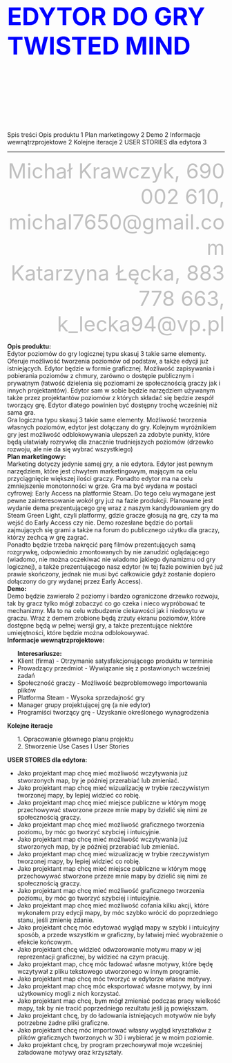 <font color="blue">
<font size = 26>
<p align="center">
<h3><b>EDYTOR DO GRY</b></br>
<b>TWISTED MIND</b></h3></br>
</p>
</font>
</font>
Spis treści
Opis produktu	1
Plan marketingowy	2
Demo	2
Informacje wewnątrzprojektowe	2
Kolejne iteracje	2
USER STORIES dla edytora	3



<hr>

<font color="silver">
<font size = 11>
<p align="right">
 Michał Krawczyk, 690 002 610, michal7650@gmail.com</br>
Katarzyna Łęcka, 883 778 663, k_lecka94@vp.pl </br>
</font>
</font>
</p>

<b>
Opis produktu: </b></br>
Edytor poziomów do gry logicznej typu skasuj 3 takie same elementy. Oferuje możliwość tworzenia poziomów od podstaw, a także edycji już istniejących. Edytor będzie w formie graficznej. Możliwość zapisywania i pobierania poziomów z chmury, zarówno o dostępie publicznym i prywatnym (łatwość dzielenia się poziomami ze społecznością graczy jak i innych projektantów). Edytor sam w sobie będzie narzędziem używanym także przez projektantów poziomów z których składać się będzie zespół tworzący grę. Edytor dlatego powinien być dostępny trochę wcześniej niż sama gra. </br>
Gra logiczna typu skasuj 3 takie same elementy. Możliwość tworzenia własnych poziomów, edytor jest dołączany do gry. Kolejnym wyróżnikiem gry jest możliwość odblokowywania ulepszeń za zdobyte punkty, które będą ułatwiały rozrywkę dla znacznie trudniejszych poziomów (drzewko rozwoju, ale nie da się wybrać wszystkiego) </br>
<b>
Plan marketingowy: </b></br>
Marketing dotyczy jedynie samej gry, a nie edytora. Edytor jest pewnym narzędziem, które jest chwytem marketingowym, mającym na celu przyciągnięcie większej ilości graczy. Ponadto edytor ma na celu zmniejszenie monotonności w grze. Gra ma być wydana w postaci cyfrowej: Early Access na platformie Steam. Do tego celu wymagane jest pewne zainteresowanie wokół gry już na fazie produkcji. Planowane jest wydanie dema prezentującego grę wraz z naszym kandydowaniem gry do Steam Green Light, czyli platformy, gdzie gracze głosują na grę, czy ta ma wejść do Early Access czy nie. Demo rozesłane będzie do portali zajmujących się grami a także na forum do publicznego użytku dla graczy, którzy zechcą w grę zagrać. </br>
Ponadto będzie trzeba nakręcić parę filmów prezentujących samą rozgrywkę, odpowiednio zmontowanych by nie zanudzić oglądającego (wiadomo, nie można oczekiwać nie wiadomo jakiego dynamizmu od gry logicznej), a także prezentującego nasz edytor (w tej fazie powinien być już prawie skończony, jednak nie musi być całkowicie gdyż zostanie dopiero dołączony do gry wydanej przez Early Access). </br>
<b>
Demo:</b> </br>
Demo będzie zawierało 2 poziomy i bardzo ograniczone drzewko rozwoju, tak by gracz tylko mógł zobaczyć co go czeka i nieco wypróbować te mechanizmy. Ma to na celu wzbudzenie ciekawości jak i niedosytu w graczu. Wraz z demem zrobione będą zrzuty ekranu poziomów, które dostępne będą w pełnej wersji gry, a także prezentujące niektóre umiejętności, które będzie można odblokowywać. </br>

<b>
 Informacje wewnątrzprojektowe:</b></br>
<ul>
<b>Interesariusze:</b>
<li>Klient (firma) - Otrzymanie satysfakcjonującego produktu w terminie</br>
<li>Prowadzący przedmiot - Wywiązanie się z postawionych wcześniej zadań</br>
<li>Społeczność graczy - Możliwość bezproblemowego importowania plików</br>
<li>Platforma Steam - Wysoka sprzedajność gry</br>
<li>Manager grupy projektującej grę (a nie edytor) </br>
<li>Programiści tworzący grę - Uzyskanie określonego wynagrodzenia</br>
</ul>
<b>
Kolejne iteracje</b></br>
<ul>
1.	Opracowanie głównego planu projektu</br>
2.	Stworzenie Use Cases I User Stories</br>

</ul>
<b>
USER STORIES dla edytora:</b></br>
<ul>
<li>Jako projektant map chcę mieć możliwość wczytywania już stworzonych map, by je później przerabiać lub zmieniać. </br>
<li>Jako projektant map chcę mieć wizualizację w trybie rzeczywistym tworzonej mapy, by lepiej widzieć co robię. </br>
<li>Jako projektant map chcę mieć miejsce publiczne w którym mogę przechowywać stworzone przeze mnie mapy by dzielić się nimi ze społecznością graczy. </br>
<li>Jako projektant map chcę mieć możliwość graficznego tworzenia poziomu, by móc go tworzyć szybciej i intuicyjnie. </br>
<li>Jako projektant map chcę mieć możliwość wczytywania już stworzonych map, by je później przerabiać lub zmieniać. </br>
<li>Jako projektant map chcę mieć wizualizację w trybie rzeczywistym tworzonej mapy, by lepiej widzieć co robię. </br>
<li>Jako projektant map chcę mieć miejsce publiczne w którym mogę przechowywać stworzone przeze mnie mapy by dzielić się nimi ze społecznością graczy. </br>
<li>Jako projektant map chcę mieć możliwość graficznego tworzenia poziomu, by móc go tworzyć szybciej i intuicyjnie. </br>
<li>Jako projektant map chcę mieć możliwość cofania kilku akcji, które wykonałem przy edycji mapy, by móc szybko wrócić do poprzedniego stanu, jeśli zmienię zdanie. </br>
<li>Jako projektant chcę móc edytować wygląd mapy w szybki i intuicyjny sposób, a przede wszystkim w graficzny, by łatwiej mieć wyobrażenie o efekcie końcowym. </br>
<li>Jako projektant chcę widzieć odwzorowanie motywu mapy w jej reprezentacji graficznej, by widzieć na czym pracuję. </br>
<li>Jako projektant map, chcę móc ładować własne motywy, które będę wczytywał z pliku tekstowego utworzonego w innym programie. </br>
<li>Jako projektant map chcę móc tworzyć w edytorze własne motywy. </br>
<li>Jako projektant map chcę móc eksportować własne motywy, by inni użytkownicy mogli z nich korzystać. </br>
<li>Jako projektant map chcę, bym mógł zmieniać podczas pracy wielkość mapy, tak by nie tracić poprzedniego rezultatu jeśli ją powiększam. </br>
<li>Jako projektant chcę, by do ładowania istniejących motywów nie były potrzebne żadne pliki graficzne. </br>
<li>Jako projektant chcę móc importować własny wygląd kryształków z plików graficznych tworzonych w 3D i wybierać je w moim poziomie. </br>
<li>Jako projektant chcę, by program przechowywał moje wcześniej załadowane motywy oraz krzyształy. </br>

</ul>

